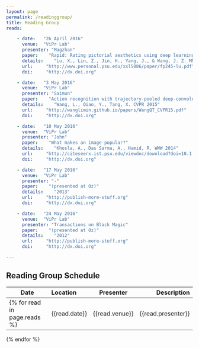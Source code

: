 ```yaml
---
layout: page
permalink: /readinggroup/
title: Reading Group
reads:

    - date:   "26 April 2016"
      venue:  "ViPr Lab"
      presenter: "Magzhan"
      paper:    "Rapid: Rating pictorial aesthetics using deep learning"
      details:    "Lu, X., Lin, Z., Jin, H., Yang, J., & Wang, J. Z. MM 2014"
      url:     "http://www.personal.psu.edu/xxl5086/paper/fp245-lu.pdf"
      doi:     "http://dx.doi.org"

    - date:   "3 May 2016"
      venue:  "ViPr Lab"
      presenter: "Saimun"
      paper:    "Action recognition with trajectory-pooled deep-convolutional descriptors"
      details:    "Wang, L., Qiao, Y., Tang, X. CVPR 2015"
      url:     "http://wanglimin.github.io/papers/WangQT_CVPR15.pdf"
      doi:     "http://dx.doi.org"

    - date:   "10 May 2016"
      venue:  "ViPr Lab"
      presenter: "John"
      paper:    "What makes an image popular?"
      details:    "Khosla, A., Das Sarma, A., Hamid, R. WWW 2014"
      url:     "http://citeseerx.ist.psu.edu/viewdoc/download?doi=10.1.1.464.6890&rep=rep1&type=pdf"
      doi:     "http://dx.doi.org"

    - date:   "17 May 2016"
      venue:  "ViPr Lab"
      presenter: "-"
      paper:    "(presented at Oz)"
      details:    "2013"
      url:     "http://publish-more-stuff.org"
      doi:     "http://dx.doi.org"

    - date:   "24 May 2016"
      venue:  "ViPr Lab"
      presenter: "Transactions on Black Magic"
      paper:    "(presented at Oz)"
      details:    "2012"
      url:     "http://publish-more-stuff.org"
      doi:     "http://dx.doi.org"

---
```


## Reading Group Schedule

| Date | Location | Presenter | Description |
|-|:-|:-:|-: 
{% for read in page.reads %}| {{read.date}} | {{read.venue}} | {{read.presenter}} | {{read.paper}}<br>{{read.details}} | 
{% endfor %}

